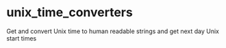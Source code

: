 # unix_time_converters
Get and convert Unix time to human readable strings and get next day Unix start times
